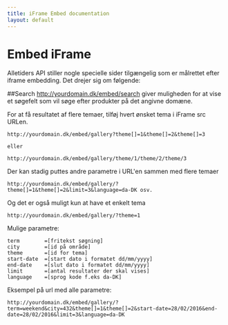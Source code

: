 ```yaml
---
title: iFrame Embed documentation
layout: default
---
```


# Embed iFrame

Alletiders API stiller nogle specielle sider tilgængelig som er målrettet efter iframe embedding. Det drejer sig om følgende:

##Search
http://yourdomain.dk/embed/search giver muligheden for at vise et søgefelt som vil søge efter produkter på det angivne domæne.

For at få resultatet af flere temaer, tilføj hvert ønsket tema i iFrame src URLen.

	http://yourdomain.dk/embed/gallery?theme[]=1&theme[]=2&theme[]=3

	eller

	http://yourdomain.dk/embed/gallery/theme/1/theme/2/theme/3

Der kan stadig puttes andre parametre i URL'en sammen med flere temaer

	http://yourdomain.dk/embed/gallery/?theme[]=1&theme[]=2&limit=3&language=da-DK osv.

Og det er også muligt kun at have et enkelt tema

	http://yourdomain.dk/embed/gallery/?theme=1

Mulige parametre:

	term		=[fritekst søgning]
	city		=[id på område]
	theme		=[id for tema]
	start-date	=[start dato i formatet dd/mm/yyyy]
	end-date	=[slut dato i formatet dd/mm/yyyy]
	limit		=[antal resultater der skal vises]
	language	=[sprog kode f.eks da-DK]

Eksempel på url med alle parametre:

	http://yourdomain.dk/embed/gallery/?term=weekend&city=432&theme[]=1&theme[]=2&start-date=28/02/2016&end-date=28/02/2016&limit=3&language=da-DK
